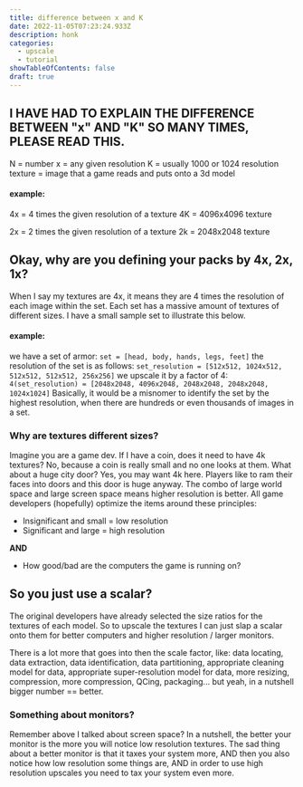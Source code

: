 ```yaml
---
title: difference between x and K
date: 2022-11-05T07:23:24.933Z
description: honk
categories:
  - upscale
  - tutorial
showTableOfContents: false
draft: true
---
```



## I HAVE HAD TO EXPLAIN THE DIFFERENCE BETWEEN "x" AND "K" SO MANY TIMES, PLEASE READ THIS.

N = number
x = any given resolution
K = usually 1000 or 1024 resolution
texture = image that a game reads and puts onto a 3d model

#### example:
4x = 4 times the given resolution of a texture
4K = 4096x4096 texture

2x = 2 times the given resolution of a texture
2k = 2048x2048 texture

## Okay, why are you defining your packs by 4x, 2x, 1x?

When I say my textures are 4x, it means they are 4 times the resolution of each image within the set. Each set has a massive amount of textures of different sizes. I have a small sample set to illustrate this below.
#### example:
we have a set of armor:
`set = [head, body, hands, legs, feet]`
the resolution of the set is as follows:
`set_resolution = [512x512, 1024x512, 512x512, 512x512, 256x256]`
we upscale it by a factor of 4:
`4(set_resolution) = [2048x2048, 4096x2048, 2048x2048, 2048x2048, 1024x1024]`
Basically, it would be a misnomer to identify the set by the highest resolution, when there are hundreds or even thousands of images in a set.

### Why are textures different sizes?

Imagine you are a game dev. If I have a coin, does it need to have 4k textures? No, because a coin is really small and no one looks at them. What about a huge city door? Yes, you may want 4k here. Players like to ram their faces into doors and this door is huge anyway. The combo of large world space and large screen space means higher resolution is better. All game developers (hopefully) optimize the items around these principles:

 - Insignificant and small = low resolution 
 - Significant and large = high resolution

**AND**

 - How good/bad are the computers the game is running on?

## So you just use a scalar?

The original developers have already selected the size ratios for the textures of each model. So to upscale the textures I can just slap a scalar onto them for better computers and higher resolution / larger monitors. 

There is a lot more that goes into then the scale factor, like:
data locating, data extraction, data identification, data partitioning, appropriate cleaning model for data, appropriate super-resolution model for data, more resizing, compression, more compression, QCing, packaging...
but yeah, in a nutshell bigger number == better.

### Something about monitors?
Remember above I talked about screen space? In a nutshell, the better your monitor is the more you will notice low resolution textures. The sad thing about a better monitor is that it taxes your system more, AND then you also notice how low resolution some things are, AND in order to use high resolution upscales you need to tax your system even more. 


